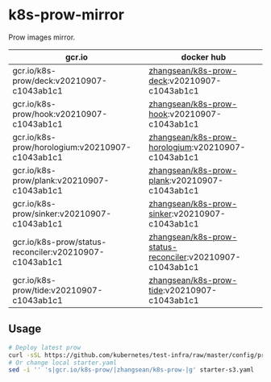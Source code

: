 # k8s-prow-mirror

Prow images mirror.

gcr.io | docker hub
---|---
gcr.io/k8s-prow/deck:v20210907-c1043ab1c1 | [zhangsean/k8s-prow-deck](https://hub.docker.com/r/zhangsean/k8s-prow-deck):v20210907-c1043ab1c1
gcr.io/k8s-prow/hook:v20210907-c1043ab1c1 | [zhangsean/k8s-prow-hook](https://hub.docker.com/r/zhangsean/k8s-prow-hook):v20210907-c1043ab1c1
gcr.io/k8s-prow/horologium:v20210907-c1043ab1c1 | [zhangsean/k8s-prow-horologium](https://hub.docker.com/r/zhangsean/k8s-prow-horologium):v20210907-c1043ab1c1
gcr.io/k8s-prow/plank:v20210907-c1043ab1c1 | [zhangsean/k8s-prow-plank](https://hub.docker.com/r/zhangsean/k8s-prow-plank):v20210907-c1043ab1c1
gcr.io/k8s-prow/sinker:v20210907-c1043ab1c1 | [zhangsean/k8s-prow-sinker](https://hub.docker.com/r/zhangsean/k8s-prow-sinker):v20210907-c1043ab1c1
gcr.io/k8s-prow/status-reconciler:v20210907-c1043ab1c1 | [zhangsean/k8s-prow-status-reconciler](https://hub.docker.com/r/zhangsean/k8s-prow-status-reconciler):v20210907-c1043ab1c1
gcr.io/k8s-prow/tide:v20210907-c1043ab1c1 | [zhangsean/k8s-prow-tide](https://hub.docker.com/r/zhangsean/k8s-prow-tide):v20210907-c1043ab1c1

## Usage

```bash
# Deploy latest prow
curl -sSL https://github.com/kubernetes/test-infra/raw/master/config/prow/cluster/starter-s3.yaml | sed 's|gcr.io/k8s-prow/|zhangsean/k8s-prow-|g' | kubectl apply -f -
# Or change local starter.yaml
sed -i '' 's|gcr.io/k8s-prow/|zhangsean/k8s-prow-|g' starter-s3.yaml
```
